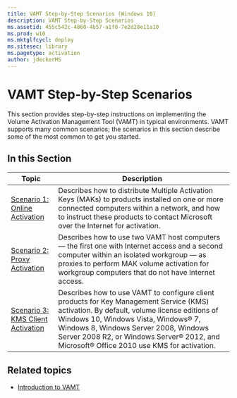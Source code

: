 ```yaml
---
title: VAMT Step-by-Step Scenarios (Windows 10)
description: VAMT Step-by-Step Scenarios
ms.assetid: 455c542c-4860-4b57-a1f0-7e2d28e11a10
ms.prod: w10
ms.mktglfcycl: deploy
ms.sitesec: library
ms.pagetype: activation
author: jdeckerMS
---
```


# VAMT Step-by-Step Scenarios

This section provides step-by-step instructions on implementing the Volume Activation Management Tool (VAMT) in typical environments. VAMT supports many common scenarios; the scenarios in this section describe some of the most common to get you started.

## In this Section

|Topic |Description |
|------|------------|
|[Scenario 1: Online Activation](scenario-online-activation-vamt.md) |Describes how to distribute Multiple Activation Keys (MAKs) to products installed on one or more connected computers within a network, and how to instruct these products to contact Microsoft over the Internet for activation. |
|[Scenario 2: Proxy Activation](scenario-proxy-activation-vamt.md) |Describes how to use two VAMT host computers — the first one with Internet access and a second computer within an isolated workgroup — as proxies to perform MAK volume activation for workgroup computers that do not have Internet access. |
|[Scenario 3: KMS Client Activation](scenario-kms-activation-vamt.md) |Describes how to use VAMT to configure client products for Key Management Service (KMS) activation. By default, volume license editions of Windows 10, Windows Vista, Windows® 7, Windows 8, Windows Server 2008, Windows Server 2008 R2, or Windows Server® 2012, and Microsoft® Office 2010 use KMS for activation. |

## Related topics
- [Introduction to VAMT](introduction-vamt.md)
 
 

